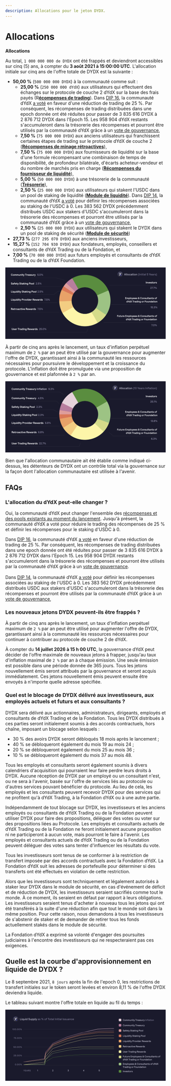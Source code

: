 ```yaml
---
description: Allocations pour le jeton DYDX.
---
```


# Allocations

**Allocations**

Au total, `1 000 000 000 de DYDX` ont été frappés et deviendront accessibles sur cinq (5) ans, à compter du **3 août 2021 à 15:00:00 UTC**. L'allocation initiale sur cinq ans de l'offre totale de DYDX est la suivante :

* **50,00 %** (`500 000 000 DYDX`) à la communauté comme suit :
  * **25,00 %** (`250 000 000 dYdX`) aux utilisateurs qui effectuent des échanges sur le protocole de couche 2 dYdX sur la base des frais payés (R[**écompenses de trading**](../rewards/trading-rewards.md)). Dans [DIP 16](https://github.com/dydxfoundation/dip/blob/master/content/dips/DIP-16.md), la communauté dYdX [a voté](https://dydx.community/dashboard/proposal/8) en faveur d'une réduction de trading de 25 %. Par conséquent, les récompenses de trading distribuées dans une epoch donnée ont été réduites pour passer de 3 835 616 DYDX à 2 876 712 DYDX dans l'Epoch 15. Les 958 904 dYdX restants s'accumuleront dans la trésorerie des récompenses et pourront être utilisés par la communauté dYdX grâce à un [vote de gouvernance](https://docs.dydx.community/dydx-governance/voting-and-governance/governance-parameters),
  * **7,50 %** (`75 000 000 DYDX`) aux anciens utilisateurs qui franchissent certaines étapes de trading sur le protocole dYdX de couche 2 ([**Récompenses de minage rétroactives**](../rewards/retroactive-mining-rewards.md)),
  * **7,50 %** (`75 000 000 DYDX`) aux fournisseurs de liquidité sur la base d'une formule récompensant une combinaison de temps de disponibilité, de profondeur bilatérale, d'écarts acheteur-vendeur et du nombre de marchés pris en charge ([**Récompenses du fournisseur de liquidité**](../rewards/liquidity-provider-rewards.md)),
  * **5,00 %** (`50 000 000 DYDX`) à une trésorerie de la communauté ([**Trésorerie**](community-treasury.md)),
  * **2,50 %** (`25 000 000 DYDX`) aux utilisateurs qui stakent l'USDC dans un pool de staking de liquidité ([**Module de liquidité**](../staking-pools/liquidity-staking-pool.md)). Dans [DIP 14](https://github.com/dydxfoundation/dip/blob/master/content/dips/DIP-14.md), la communauté dYdX [a voté](https://dydx.community/dashboard/proposal/7) pour définir les récompenses associées au staking de l'USDC à 0. Les 383 562 DYDX précédemment distribués USDC aux stakers d'USDC s'accumuleront dans la trésorerie des récompenses et pourront être utilisés par la communauté dYdX grâce à un [vote de gouvernance](https://docs.dydx.community/dydx-governance/voting-and-governance/governance-parameters),
  * **2,50 %** (`25 000 000 DYDX`) aux utilisateurs qui stakent le DYDX dans un pool de staking de sécurité ([**Module de sécurité**](../staking-pools/safety-staking-pool.md))
* **27,73 %** (`277 295 070 DYDX`) aux anciens investisseurs,
* **15,27 %** (`152 704 930 DYDX`) aux fondateurs, employés, conseillers et consultants de dYdX Trading ou de la Fondation, et
* **7,00 %** (`70 000 000 DYDX`) aux futurs employés et consultants de dYdX Trading ou de la dYdX Foundation.

![](../.gitbook/assets/1-dydx-allocations-initial-5-years.png)

À partir de cinq ans après le lancement, un taux d'inflation perpétuel maximum de `2 %` par an peut être utilisé par la gouvernance pour augmenter l'offre de DYDX, garantissant ainsi à la communauté les ressources nécessaires pour poursuivre le développement et la croissance du protocole. L'inflation doit être promulguée via une proposition de gouvernance et est plafonnée à `2 %` par an.

![](../.gitbook/assets/1-allocation-10-years-inflation.png)

Bien que l'allocation communautaire ait été établie comme indiqué ci-dessus, les détenteurs de DYDX ont un contrôle total via la gouvernance sur la façon dont l'allocation communautaire est utilisée à l'avenir.

## **FAQs**

### L'allocation du dYdX peut-elle changer ?

Oui, la communauté dYdX peut changer l'ensemble des [récompenses et des pools existants au moment du lancement](../voting-and-governance/governance-parameters.md). Jusqu'à présent, la communauté dYdX a voté pour réduire le trading des récompenses de 25 % et définir les récompenses pour le staking d'USDC à 0.

Dans [DIP 16](https://github.com/dydxfoundation/dip/blob/master/content/dips/DIP-16.md), la communauté dYdX [a voté](https://dydx.community/dashboard/proposal/8) en faveur d'une réduction de trading de 25 %. Par conséquent, les récompenses de trading distribuées dans une epoch donnée ont été réduites pour passer de 3 835 616 DYDX à 2 876 712 DYDX dans l'Epoch 15. Les 958 904 DYDX restants s'accumuleront dans la trésorerie des récompenses et pourront être utilisés par la communauté dYdX grâce à un [vote de gouvernance](https://docs.dydx.community/dydx-governance/voting-and-governance/governance-parameters).\
\
 Dans [DIP 14](https://github.com/dydxfoundation/dip/blob/master/content/dips/DIP-14.md), la communauté dYdX [a voté](https://dydx.community/dashboard/proposal/7) pour définir les récompenses associées au staking de l'USDC à 0. Les 383 562 DYDX précédemment distribués USDC aux stakers d'USDC s'accumuleront dans la trésorerie des récompenses et pourront être utilisés par la communauté dYdX grâce à un [vote de gouvernance](https://docs.dydx.community/dydx-governance/voting-and-governance/governance-parameters),

### **Les nouveaux jetons DYDX peuvent-ils être frappés ?**

À partir de cinq ans après le lancement, un taux d'inflation perpétuel maximum de `2 %` par an peut être utilisé pour augmenter l'offre de DYDX, garantissant ainsi à la communauté les ressources nécessaires pour continuer à contribuer au protocole de couche 2 de dYdX.

À compter du **14 juillet 2026 à 15 h 00 UTC**, la gouvernance dYdX peut décider de l'offre maximale de nouveaux jetons à frapper, jusqu'au taux d'inflation maximal de `2 %` par an à chaque émission. Une seule émission est possible dans une période donnée de 365 jours. Tous les jetons nouvellement émis seront attribués par la gouvernance et seront acquis immédiatement. Ces jetons nouvellement émis peuvent ensuite être envoyés à n'importe quelle adresse spécifiée.

### **Quel est le blocage de DYDX délivré aux investisseurs, aux employés actuels et futurs et aux consultants ?**

DYDX sera délivré aux actionnaires, administrateurs, dirigeants, employés et consultants de dYdX Trading et de la Fondation. Tous les DYDX distribués à ces parties seront initialement soumis à des accords contractuels, hors chaîne, imposant un blocage selon lesquels :

* 30 % des avoirs DYDX seront débloqués 18 mois après le lancement ;
* 40 % se débloqueront également du mois 19 au mois 24 ;
* 20 % se débloqueront également du mois 25 au mois 36 ;
* 10 % se débloqueront également du mois 37 au mois 48.

Tous les employés et consultants seront également soumis à divers calendriers d'acquisition qui pourraient leur faire perdre leurs droits à DYDX. Aucune réception de DYDX par un employé ou un consultant n'est, ou ne sera à l'avenir, basée sur l'offre de services liés au protocole ou d'autres services pouvant bénéficier du protocole. Au lieu de cela, les employés et les consultants peuvent recevoir DYDX pour des services qui ne profitent qu'à dYdX Trading, à la Fondation dYdX ou à une autre partie.

Indépendamment de tout blocage sur DYDX, les investisseurs et les anciens employés ou consultants de dYdX Trading ou de la Fondation peuvent utiliser DYDX pour faire des propositions, déléguer des votes ou voter sur des propositions liées au Protocole. Les employés et consultants actuels de dYdX Trading ou de la Fondation ne feront initialement aucune proposition ni ne participeront à aucun vote, mais pourront le faire à l'avenir. Les employés et consultants actuels de dYdX Trading ou de la Fondation peuvent déléguer des votes sans tenter d'influencer les résultats du vote.

Tous les investisseurs sont tenus de se conformer à la restriction de transfert imposée par des accords contractuels avec la Fondation dYdX. La Fondation dYdX suit les adresses de portefeuille pour déterminer si des transferts ont été effectués en violation de cette restriction.

Alors que les investisseurs sont techniquement et légalement autorisés à staker leur DYDX dans le module de sécurité, en cas d'événement de déficit et de réduction de DYDX, les investisseurs seraient sacrifiés comme tout le monde. À ce moment, ils seraient en défaut par rapport à leurs obligations. Les investisseurs seraient tenus d'acheter à nouveau tous les jetons qui ont été transférés à la suite d'une réduction afin que tout le monde soit dans la même position. Pour cette raison, nous demandons à tous les investisseurs de s'abstenir de staker et de demander de retirer tous les fonds actuellement stakés dans le module de sécurité.

La Fondation dYdX a exprimé sa volonté d'engager des poursuites judiciaires à l'encontre des investisseurs qui ne respecteraient pas ces exigences.

## Quelle est la courbe d'approvisionnement en liquide de DYDX ?

Le 8 septembre 2021, `8 jours` après la fin de l'epoch 0, les restrictions de transfert initiales sur le token seront levées et environ 8,11 % de l'offre DYDX deviendra liquide.

Le tableau suivant montre l'offre totale en liquide au fil du temps :

![](../.gitbook/assets/1-liquid-supply-schedule.png)
